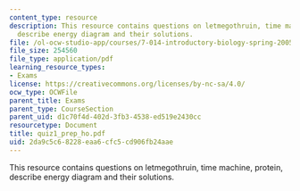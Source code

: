 ```yaml
---
content_type: resource
description: This resource contains questions on letmegothruin, time machine, protein,
  describe energy diagram and their solutions.
file: /ol-ocw-studio-app/courses/7-014-introductory-biology-spring-2005/2da9c5c68228eaa6cfc5cd906fb24aae_quiz1_prep_ho.pdf
file_size: 254560
file_type: application/pdf
learning_resource_types:
- Exams
license: https://creativecommons.org/licenses/by-nc-sa/4.0/
ocw_type: OCWFile
parent_title: Exams
parent_type: CourseSection
parent_uid: d1c70f4d-402d-3fb3-4538-ed519e2430cc
resourcetype: Document
title: quiz1_prep_ho.pdf
uid: 2da9c5c6-8228-eaa6-cfc5-cd906fb24aae
---
```

This resource contains questions on letmegothruin, time machine, protein, describe energy diagram and their solutions.